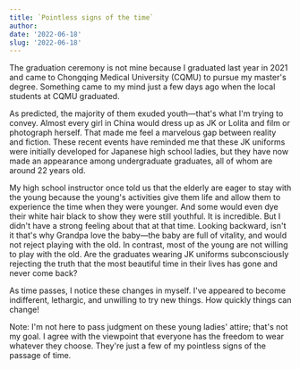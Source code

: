 ```yaml
---
title: `Pointless signs of the time`
author: 
date: '2022-06-18'
slug: '2022-06-18'
---
```


The graduation ceremony is not mine because I graduated last year in 2021 and came to Chongqing Medical University (CQMU) to pursue my master's degree. Something came to my mind just a few days ago when the local students at CQMU graduated. 

As predicted, the majority of them exuded youth—that's what I'm trying to convey. Almost every girl in China would dress up as JK or Lolita and film or photograph herself. That made me feel a marvelous gap between reality and fiction. These recent events have reminded me that these JK uniforms were initially developed for Japanese high school ladies, but they have now made an appearance among undergraduate graduates, all of whom are around 22 years old.

My high school instructor once told us that the elderly are eager to stay with the young because the young's activities give them life and allow them to experience the time when they were younger. And some would even dye their white hair black to show they were still youthful. It is incredible. But I didn't have a strong feeling about that at that time. Looking backward, isn't it that's why Grandpa love the baby—the baby are full of vitality, and would not reject playing with the old. In contrast, most of the young are not willing to play with the old. Are the graduates wearing JK uniforms subconsciously rejecting the truth that the most beautiful time in their lives has gone and never come back?

As time passes, I notice these changes in myself. I've appeared to become indifferent, lethargic, and unwilling to try new things. How quickly things can change!

Note: I'm not here to pass judgment on these young ladies' attire; that's not my goal. I agree with the viewpoint that everyone has the freedom to wear whatever they choose. They're just a few of my pointless signs of the passage of time.